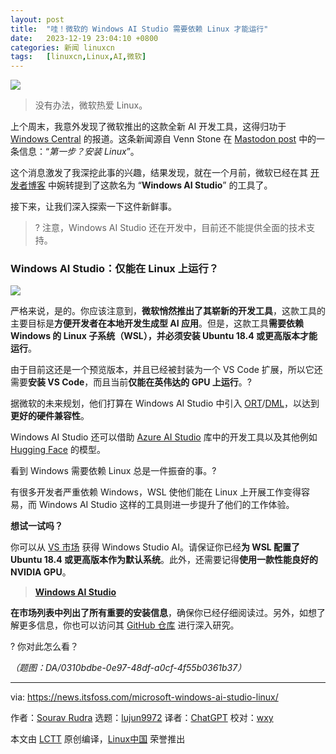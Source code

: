 ```yaml
---
layout: post
title:	"哇！微软的 Windows AI Studio 需要依赖 Linux 才能运行"
date:	2023-12-19 23:04:10 +0800 
categories:	新闻 linuxcn 
tags:	[linuxcn,Linux,AI,微软]
---
```



![](/Asserts/Images//attachment/album/202312/19/230333a99wh9anm5fm5iw5.jpg)



> 
> 没有办法，微软热爱 Linux。
> 
> 
> 


上个周末，我意外发现了微软推出的这款全新 AI 开发工具，这得归功于 [Windows Central](https://www.windowscentral.com/software-apps/windows-11/hidden-windows-11-setting-suggests-youll-soon-be-able-to-uninstall-ai-components-from-the-os) 的报道。这条新闻源自 Venn Stone 在 [Mastodon post](https://mast.linuxgamecast.com/@Venn/111577589308411637) 中的一条信息：“*第一步？安装 Linux*”。


这个消息激发了我深挖此事的兴趣，结果发现，就在一个月前，微软已经在其 [开发者博客](https://blogs.windows.com/windowsdeveloper/2023/11/15/elevating-the-developer-experience-on-windows-with-new-ai-tools-and-productivity-tools/) 中婉转提到了这款名为 “**Windows AI Studio**” 的工具了。


接下来，让我们深入探索一下这件新鲜事。



> 
> ? 注意，Windows AI Studio 还在开发中，目前还不能提供全面的技术支持。
> 
> 
> 


### Windows AI Studio：仅能在 Linux 上运行？


![](/Asserts/Images//attachment/album/202312/19/230411p0xxsj0a10yi1wir.png)


严格来说，是的。你应该注意到，**微软悄然推出了其崭新的开发工具**，这款工具的主要目标是**方便开发者在本地开发生成型 AI 应用**。但是，这款工具**需要依赖 Windows 的 Linux 子系统（WSL），并必须安装 Ubuntu 18.4 或更高版本才能运行**。


由于目前这还是一个预览版本，并且已经被封装为一个 VS Code 扩展，所以它还需要**安装 VS Code**，而且当前**仅能在英伟达的 GPU 上运行**。?


据微软的未来规划，他们打算在 Windows AI Studio 中引入 [ORT](https://onnxruntime.ai/)/[DML](https://learn.microsoft.com/en-us/windows/ai/directml/dml-intro)，以达到**更好的硬件兼容性**。


Windows AI Studio 还可以借助 [Azure AI Studio](https://azure.microsoft.com/en-us/products/ai-studio) 库中的开发工具以及其他例如 [Hugging Face](https://huggingface.co/) 的模型。


看到 Windows 需要依赖 Linux 总是一件振奋的事。?


有很多开发者严重依赖 Windows，WSL 使他们能在 Linux 上开展工作变得容易，而 Windows AI Studio 这样的工具则进一步提升了他们的工作体验。


**想试一试吗？**


你可以从 [VS 市场](https://marketplace.visualstudio.com/items?itemName=ms-windows-ai-studio.windows-ai-studio) 获得 Windows Studio AI。请保证你已经**为 WSL 配置了 Ubuntu 18.4 或更高版本作为默认系统**。此外，还需要记得**使用一款性能良好的 NVIDIA GPU**。



> 
> **[Windows AI Studio](https://marketplace.visualstudio.com/items?itemName=ms-windows-ai-studio.windows-ai-studio)**
> 
> 
> 


**在市场列表中列出了所有重要的安装信息**，确保你已经仔细阅读过。另外，如想了解更多信息，你也可以访问其 [GitHub 仓库](https://github.com/microsoft/windows-ai-studio) 进行深入研究。


? 你对此怎么看？


*（题图：DA/0310bdbe-0e97-48df-a0cf-4f55b0361b37）*




---


via: <https://news.itsfoss.com/microsoft-windows-ai-studio-linux/>


作者：[Sourav Rudra](https://news.itsfoss.com/author/sourav/) 选题：[lujun9972](https://github.com/lujun9972) 译者：[ChatGPT](https://linux.cn/lctt/ChatGPT) 校对：[wxy](https://github.com/wxy)


本文由 [LCTT](https://github.com/LCTT/TranslateProject) 原创编译，[Linux中国](https://linux.cn/) 荣誉推出

